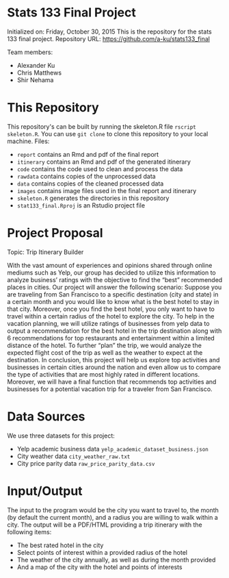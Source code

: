 # Stats 133 Final Project

Initialized on: Friday, October 30, 2015
This is the repository for the stats 133 final project.
Repository URL: https://github.com/a-ku/stats133_final

Team members:
* Alexander Ku
* Chris Matthews
* Shir Nehama

# This Repository

This repository's can be built by running the skeleton.R file ```rscript skeleton.R```. You can use ```git clone``` to clone this repository to your local machine.
Files:
* ```report``` contains an Rmd and pdf of the final report
* ```itinerary``` contains an Rmd and pdf of the generated itinerary
* ```code``` contains the code used to clean and process the data
* ```rawdata``` contains copies of the unprocessed data
* ```data``` contains copies of the cleaned processed data
* ```images``` contains image files used in the final report and itinerary
* ```skeleton.R``` generates the directories in this repository
* ```stat133_final.Rproj``` is an Rstudio project file



# Project Proposal

Topic: Trip Itinerary Builder

With the vast amount of experiences and opinions shared through online mediums such as Yelp, our group has decided to utilize this information to analyze business’ ratings with the objective to find the “best” recommended places in cities. Our project will answer the following scenario: Suppose you are traveling from San Francisco to a specific destination (city and state) in a certain month and you would like to know what is the best hotel to stay in that city. Moreover, once you find the best hotel, you only want to have to travel within a certain radius of the hotel to explore the city. To help in the vacation planning, we will utilize ratings of businesses from yelp data to output a recommendation for the best hotel in the trip destination along with 6 recommendations for top restaurants and entertainment within a limited distance of the hotel. To further “plan” the trip, we would analyze the expected flight cost of the trip as well as the weather to expect at the destination. In conclusion, this project will help us explore top activities and businesses in certain cities around the nation and even allow us to compare the type of activities that are most highly rated in different locations. Moreover, we will have a final function that recommends top activities and businesses for a potential vacation trip for a traveler from San Francisco. 

# Data Sources

We use three datasets for this project:
* Yelp academic business data ```yelp_academic_dataset_business.json```
* City weather data ```city_weather_raw.txt```
* City price parity data ```raw_price_parity_data.csv```

# Input/Output

The input to the program would be the city you want to travel to, the month (by default the current month), and a radius you are willing to walk within a city.
The output will be a PDF/HTML providing a trip itinerary with the following items:
* The best rated hotel in the city
* Select points of interest within a provided radius of the hotel
* The weather of the city annually, as well as during the month provided
* And a map of the city with the hotel and points of interests

